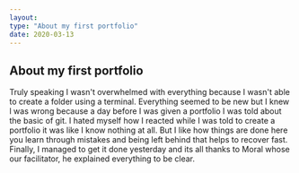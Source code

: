 ```yaml
---
layout: 
type: "About my first portfolio"
date: 2020-03-13
--- 
```

## About my first portfolio

Truly speaking I wasn't overwhelmed with everything because I wasn't able to create a folder using a terminal.
Everything seemed to be new but I knew l was wrong because a day before I  was given a portfolio I was told about the basic of git.
I hated myself how I reacted while I  was told to create a portfolio it was like I know nothing at all.
But I like how things are done here you learn through mistakes and being left behind that helps to recover fast. 
Finally, I managed to get it done yesterday and its all thanks to Moral whose our facilitator, he explained everything to be clear.

